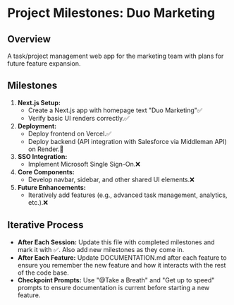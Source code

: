 # Project Milestones: Duo Marketing

## Overview
A task/project management web app for the marketing team with plans for future feature expansion.

## Milestones
1. **Next.js Setup:**  
   - Create a Next.js app with homepage text "Duo Marketing"✅
   - Verify basic UI renders correctly.✅
2. **Deployment:**  
   - Deploy frontend on Vercel.✅
   - Deploy backend (API integration with Salesforce via Middleman API) on Render.🔄
3. **SSO Integration:**  
   - Implement Microsoft Single Sign-On.❌
4. **Core Components:**  
   - Develop navbar, sidebar, and other shared UI elements.❌
5. **Future Enhancements:**  
   - Iteratively add features (e.g., advanced task management, analytics, etc.).❌

## Iterative Process
- **After Each Session:** Update this file with completed milestones and mark it with ✅. Also add new milestones as they come in.
- **After Each Feature:** Update DOCUMENTATION.md after each feature to ensure you remember the new feature and how it interacts with the rest of the code base.
- **Checkpoint Prompts:** Use "@Take a Breath" and "Get up to speed" prompts to ensure documentation is current before starting a new feature.
